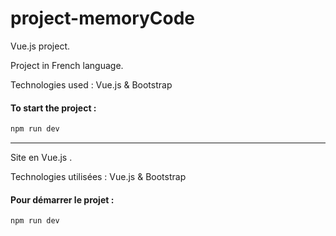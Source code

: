 # project-memoryCode

Vue.js project.

Project in French language.

Technologies used : Vue.js & Bootstrap

#### To start the project :

```sh
npm run dev
```

-------- 

Site en Vue.js .

Technologies utilisées : Vue.js & Bootstrap

#### Pour démarrer le projet :

```shsh
npm run dev
```
